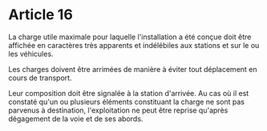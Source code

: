 # Article 16

La charge utile maximale pour laquelle l'installation a été conçue doit être affichée en caractères très apparents et indélébiles aux stations et sur le ou les véhicules.

Les charges doivent être arrimées de manière à éviter tout déplacement en cours de transport.

Leur composition doit être signalée à la station d'arrivée. Au cas où il est constaté qu'un ou plusieurs éléments constituant la charge ne sont pas parvenus à destination, l'exploitation ne peut être reprise qu'après dégagement de la voie et de ses abords.
